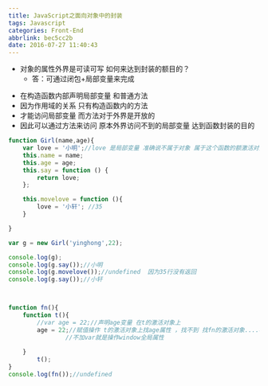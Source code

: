 ```yaml
---
title: JavaScript之面向对象中的封装
tags: Javascript
categories: Front-End
abbrlink: bec5cc2b
date: 2016-07-27 11:40:43
---
```


- 对象的属性外界是可读可写 如何来达到封装的额目的？
  - 答：可通过闭包+局部变量来完成
 <!--more-->
 
- 在构造函数内部声明局部变量 和普通方法 
- 因为作用域的关系 只有构造函数内的方法 
- 才能访问局部变量 而方法对于外界是开放的 
- 因此可以通过方法来访问 原本外界访问不到的局部变量  达到函数封装的目的

```javascript
function Girl(name,age){
	var love = '小明';//love 是局部变量 准确说不属于对象 属于这个函数的额激活对象 函数调用时必将产生一个激活对象 love在激活对象身上   激活对象有作用域的关系 有办法访问  加一个函数提供外界访问
	this.name = name;
	this.age = age;
	this.say = function () {
		return love;
	};

	this.movelove = function (){
		love = '小轩'; //35
	}

} 

var g = new Girl('yinghong',22);

console.log(g);
console.log(g.say());//小明
console.log(g.movelove());//undefined  因为35行没有返回
console.log(g.say());//小轩



function fn(){
	function t(){
		//var age = 22;//声明age变量 在t的激活对象上
		age = 22;//赋值操作 t的激活对象上找age属性 ，找不到 找fn的激活对象....再找到 最终找到window.age = 22;
				//不加var就是操作window全局属性
	
	}
		t();
}
console.log(fn());//undefined
```
